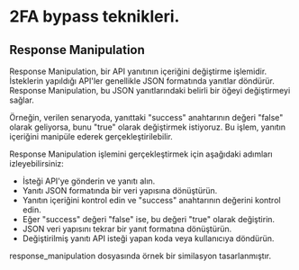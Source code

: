 # 2FA bypass teknikleri.

## Response Manipulation
Response Manipulation, bir API yanıtının içeriğini değiştirme işlemidir. İsteklerin yapıldığı API'ler genellikle JSON formatında yanıtlar döndürür. Response Manipulation, bu JSON yanıtlarındaki belirli bir öğeyi değiştirmeyi sağlar.

Örneğin, verilen senaryoda, yanıttaki "success" anahtarının değeri "false" olarak geliyorsa, bunu "true" olarak değiştirmek istiyoruz. Bu işlem, yanıtın içeriğini manipüle ederek gerçekleştirilebilir.

Response Manipulation işlemini gerçekleştirmek için aşağıdaki adımları izleyebilirsiniz:

- İsteği API'ye gönderin ve yanıtı alın.
- Yanıtı JSON formatında bir veri yapısına dönüştürün.
- Yanıtın içeriğini kontrol edin ve "success" anahtarının değerini kontrol edin.
- Eğer "success" değeri "false" ise, bu değeri "true" olarak değiştirin.
- JSON veri yapısını tekrar bir yanıt formatına dönüştürün.
- Değiştirilmiş yanıtı API isteği yapan koda veya kullanıcıya döndürün.

response_manipulation dosyasında örnek bir similasyon tasarlanmıştır.

